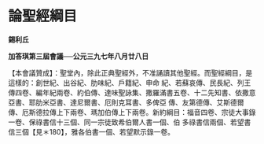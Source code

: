 # 論聖經綱目


**錫利丘**

**加答琪第三屆會議──公元三九七年八月廿八日**





【本會議贊成】：聖堂內，除此正典聖經外，不准誦讀其他聖經。而聖經綱目，是這樣的：創世紀、出谷紀、肋味紀、戶籍紀、申命
紀、若蘇哀傳、民長紀、列王傳四卷、編年紀兩卷、約伯傳、達味聖詠集、撒羅滿書五卷、十二先知書、依撒意亞書、耶肋米亞書、達尼爾書、厄則克耳書、多俾亞
傳、友第德傳、艾斯德爾傳、厄斯德拉傳上下兩卷、瑪加伯傳上下兩卷。新約綱目：福音四卷、宗徒大事錄一卷、保祿書信十三個、同一宗徒致希伯爾人書一個、伯
多祿書信兩個、若望書信三個【見＊180】，雅各伯書一個、若望默示錄一卷。

